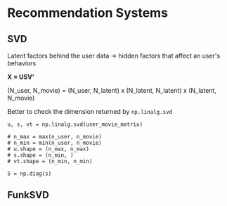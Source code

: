 # Recommendation Systems

## SVD

Latent factors behind the user data -> hidden factors that affect an user's behaviors

**X = USV'**

(N_user, N_movie) = (N_user, N_latent) x (N_latent, N_latent) x (N_latent, N_movie)

Better to check the dimension returned by `np.linalg.svd`

```python3
u, s, vt = np.linalg.svd(user_movie_matrix)

# n_max = max(n_user, n_movie)
# n_min = min(n_user, n_movie)
# u.shape = (n_max, n_max)
# s.shape = (n_min, )
# vt.shape = (n_min, n_min)

S = np.diag(s)
```

## FunkSVD


